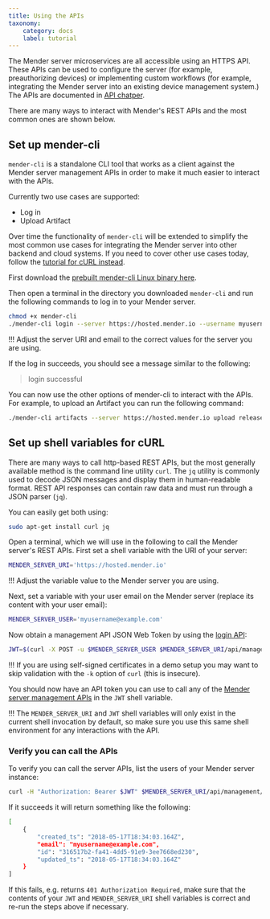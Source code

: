 ```yaml
---
title: Using the APIs
taxonomy:
    category: docs
    label: tutorial
---
```


The Mender server microservices are all accessible using an HTTPS API. These APIs can be used to configure the server (for example, preauthorizing devices) or implementing custom workflows (for example, integrating the Mender server into an existing device management system.) The APIs are documented in [API chatper](../../200.API).

There are many ways to interact with Mender's REST APIs and the most common ones are shown below.

## Set up mender-cli

`mender-cli` is a standalone CLI tool that works as a client against the Mender server management APIs in order to make it much easier to interact with the APIs.

Currently two use cases are supported:

* Log in
* Upload Artifact

Over time the functionality of `mender-cli` will be extended to simplify the most common use cases for integrating the Mender server into other backend and cloud systems. If you need to cover other use cases today, follow the [tutorial for cURL instead](#set-up-shell-variables-for-curl).

First download the [prebuilt mender-cli Linux binary here][x.x.x_mender-cli].

Then open a terminal in the directory you downloaded `mender-cli` and run the following commands to log in to your Mender server.

```bash
chmod +x mender-cli
./mender-cli login --server https://hosted.mender.io --username myusername@example.com
```

!!! Adjust the server URI and email to the correct values for the server you are using.

If the log in succeeds, you should see a message similar to the following:

> login successful


You can now use the other options of mender-cli to interact with the APIs.
For example, to upload an Artifact you can run the following command:

```bash
./mender-cli artifacts --server https://hosted.mender.io upload release_1.mender
```


## Set up shell variables for cURL

There are many ways to call http-based REST APIs, but the most generally available method is the command line utility `curl`. The `jq` utility is commonly used to decode JSON messages and display them in human-readable format. REST API responses can contain raw data and must run through a JSON parser (`jq`).

You can easily get both using:

```bash
sudo apt-get install curl jq
```

Open a terminal, which we will use in the following to call the Mender server's REST APIs. First set a shell variable with the URI of your server:
```bash
MENDER_SERVER_URI='https://hosted.mender.io'
```

!!! Adjust the variable value to the Mender server you are using.

Next, set a variable with your user email on the Mender server (replace its content with your user email):

```bash
MENDER_SERVER_USER='myusername@example.com'
```

Now obtain a management API JSON Web Token by using the [login API](../../200.API/?target=_blank#login):

```bash
JWT=$(curl -X POST -u $MENDER_SERVER_USER $MENDER_SERVER_URI/api/management/v1/useradm/auth/login)
```

!!! If you are using self-signed certificates in a demo setup you may want to skip validation with the `-k` option of `curl` (this is insecure).

You should now have an API token you can use to call any of the [Mender server management APIs](../../200.API/?target=_blank#management-apis) in the `JWT` shell variable.

!!! The `MENDER_SERVER_URI` and `JWT` shell variables will only exist in the current shell invocation by default, so make sure you use this same shell environment for any interactions with the API.


### Verify you can call the APIs

To verify you can call the server APIs, list the users of your Mender server instance:

```bash
curl -H "Authorization: Bearer $JWT" $MENDER_SERVER_URI/api/management/v1/useradm/users | jq '.'
```

If it succeeds it will return something like the following:

```bash
[
    {
        "created_ts": "2018-05-17T18:34:03.164Z",
        "email": "myusername@example.com",
        "id": "316517b2-fa41-4dd5-91e9-3ee7668ed230",
        "updated_ts": "2018-05-17T18:34:03.164Z"
    }
]
```

If this fails, e.g. returns `401 Authorization Required`, make sure that the contents of your `JWT` and `MENDER_SERVER_URI` shell variables is correct and re-run the steps above if necessary.

<!--AUTOVERSION: "mender-cli/%/"/mender-cli -->
[x.x.x_mender-cli]: https://d1b0l86ne08fsf.cloudfront.net/mender-cli/1.5.0/linux/mender-cli
